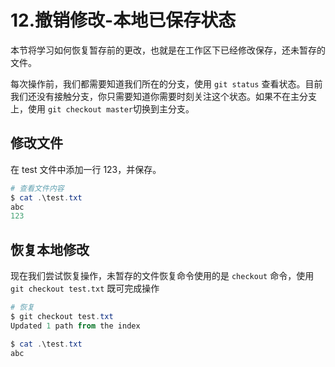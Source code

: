 # 12.撤销修改-本地已保存状态

本节将学习如何恢复暂存前的更改，也就是在工作区下已经修改保存，还未暂存的文件。

每次操作前，我们都需要知道我们所在的分支，使用 `git status` 查看状态。目前我们还没有接触分支，你只需要知道你需要时刻关注这个状态。如果不在主分支上，使用 `git checkout master`切换到主分支。

## 修改文件

在 test 文件中添加一行 123，并保存。

```powershell
# 查看文件内容
$ cat .\test.txt
abc
123
```

## 恢复本地修改

现在我们尝试恢复操作，未暂存的文件恢复命令使用的是 `checkout` 命令，使用 `git checkout test.txt` 既可完成操作

```powershell
# 恢复
$ git checkout test.txt
Updated 1 path from the index

$ cat .\test.txt
abc
```
